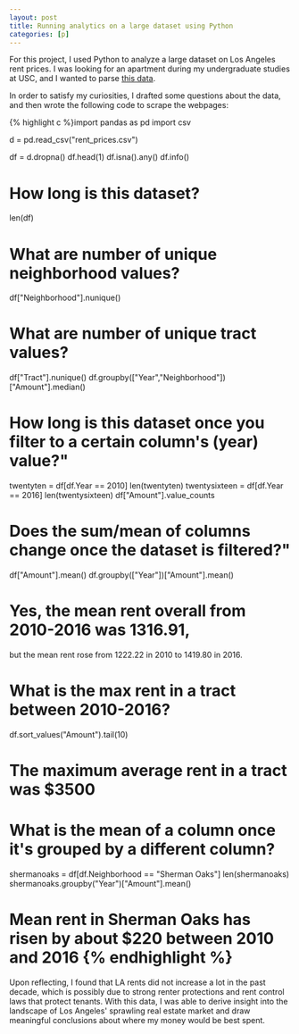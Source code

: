 ```yaml
---
layout: post
title: Running analytics on a large dataset using Python
categories: [p]
---
```


For this project, I used Python to analyze a large dataset on Los Angeles rent prices. I was looking for an apartment during my undergraduate studies at USC, and I wanted to parse [this data]([url](https://usc.data.socrata.com/Los-Angeles/Rent-Price-LA-/4a97-v5tx/about_data)).

In order to satisfy my curiosities, I drafted some questions about the data, and then wrote the following code to scrape the webpages:

{% highlight c %}import pandas as pd
import csv

d = pd.read_csv("rent_prices.csv")

df = d.dropna()
df.head(1)
df.isna().any()
df.info()

# How long is this dataset?
len(df)

# What are number of unique neighborhood values?
df["Neighborhood"].nunique()

# What are number of unique tract values?
df["Tract"].nunique()
df.groupby(["Year","Neighborhood"])["Amount"].median()

# How long is this dataset once you filter to a certain column's (year) value?"
twentyten = df[df.Year == 2010]
len(twentyten)
twentysixteen = df[df.Year == 2016]
len(twentysixteen)
df["Amount"].value_counts
  
# Does the sum/mean of columns change once the dataset is filtered?"
df["Amount"].mean()
df.groupby(["Year"])["Amount"].mean()

# Yes, the mean rent overall from 2010-2016 was 1316.91, 
but the mean rent rose from 1222.22 in 2010 to 1419.80 in 2016.

# What is the max rent in a tract between 2010-2016?
   
df.sort_values("Amount").tail(10)

# The maximum average rent in a tract was $3500
# What is the mean of a column once it's grouped by a different column? 

shermanoaks = df[df.Neighborhood == "Sherman Oaks"]
len(shermanoaks)
shermanoaks.groupby("Year")["Amount"].mean()

# Mean rent in Sherman Oaks has risen by about $220 between 2010 and 2016 {% endhighlight %}

Upon reflecting, I found that LA rents did not increase a lot in the past decade, which is possibly due to strong renter protections and rent control laws that protect tenants. With this data, I was able to derive insight into the landscape of Los Angeles' sprawling real estate market and draw meaningful conclusions about where my money would be best spent.
